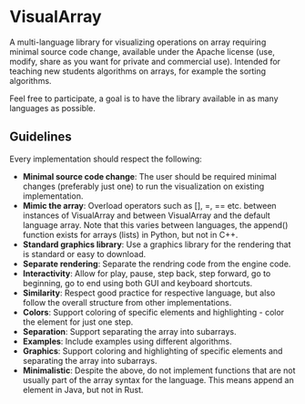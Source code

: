 # VisualArray
A multi-language library for visualizing operations on array requiring minimal source code change, available under the Apache license (use, modify, share as you want for private and commercial use). Intended for teaching new students algorithms on arrays, for example the sorting algorithms.

Feel free to participate, a goal is to have the library available in as many languages as possible.

## Guidelines
Every implementation should respect the following:
- **Minimal source code change**: The user should be required minimal changes (preferably just one) to run the visualization on existing implementation.
- **Mimic the array**: Overload operators such as [], =, == etc. between instances of VisualArray and between VisualArray and the default language array. Note that this varies between languages, the append() function exists for arrays (lists) in Python, but not in C++.
- **Standard graphics library**: Use a graphics library for the rendering that is standard or easy to download.
- **Separate rendering**: Separate the rendring code from the engine code.
- **Interactivity**: Allow for play, pause, step back, step forward, go to beginning, go to end using both GUI and keyboard shortcuts.
- **Similarity**: Respect good practice for respective language, but also follow the overall structure from other implementations.
- **Colors**: Support coloring of specific elements and highlighting - color the element for just one step.
- **Separation**: Support separating the array into subarrays.
- **Examples**: Include examples using different algorithms.
- **Graphics**: Support coloring and highlighting of specific elements and separating the array into subarrays.
- **Minimalistic**: Despite the above, do not implement functions that are not usually part of the array syntax for the language. This means append an element in Java, but not in Rust.
